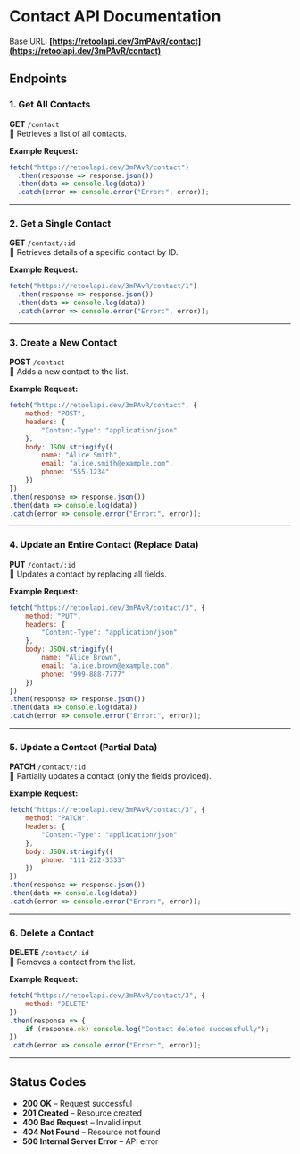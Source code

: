 # **Contact API Documentation**
Base URL: **[https://retoolapi.dev/3mPAvR/contact](https://retoolapi.dev/3mPAvR/contact)**

## **Endpoints**

### **1. Get All Contacts**
**GET** `/contact`  
📌 Retrieves a list of all contacts.

**Example Request:**
```javascript
fetch("https://retoolapi.dev/3mPAvR/contact")
  .then(response => response.json())
  .then(data => console.log(data))
  .catch(error => console.error("Error:", error));
```

---

### **2. Get a Single Contact**
**GET** `/contact/:id`  
📌 Retrieves details of a specific contact by ID.

**Example Request:**
```javascript
fetch("https://retoolapi.dev/3mPAvR/contact/1")
  .then(response => response.json())
  .then(data => console.log(data))
  .catch(error => console.error("Error:", error));
```

---

### **3. Create a New Contact**
**POST** `/contact`  
📌 Adds a new contact to the list.

**Example Request:**
```javascript
fetch("https://retoolapi.dev/3mPAvR/contact", {
    method: "POST",
    headers: {
        "Content-Type": "application/json"
    },
    body: JSON.stringify({
        name: "Alice Smith",
        email: "alice.smith@example.com",
        phone: "555-1234"
    })
})
.then(response => response.json())
.then(data => console.log(data))
.catch(error => console.error("Error:", error));
```

---

### **4. Update an Entire Contact (Replace Data)**
**PUT** `/contact/:id`  
📌 Updates a contact by replacing all fields.

**Example Request:**
```javascript
fetch("https://retoolapi.dev/3mPAvR/contact/3", {
    method: "PUT",
    headers: {
        "Content-Type": "application/json"
    },
    body: JSON.stringify({
        name: "Alice Brown",
        email: "alice.brown@example.com",
        phone: "999-888-7777"
    })
})
.then(response => response.json())
.then(data => console.log(data))
.catch(error => console.error("Error:", error));
```

---

### **5. Update a Contact (Partial Data)**
**PATCH** `/contact/:id`  
📌 Partially updates a contact (only the fields provided).

**Example Request:**
```javascript
fetch("https://retoolapi.dev/3mPAvR/contact/3", {
    method: "PATCH",
    headers: {
        "Content-Type": "application/json"
    },
    body: JSON.stringify({
        phone: "111-222-3333"
    })
})
.then(response => response.json())
.then(data => console.log(data))
.catch(error => console.error("Error:", error));
```

---

### **6. Delete a Contact**
**DELETE** `/contact/:id`  
📌 Removes a contact from the list.

**Example Request:**
```javascript
fetch("https://retoolapi.dev/3mPAvR/contact/3", {
    method: "DELETE"
})
.then(response => {
    if (response.ok) console.log("Contact deleted successfully");
})
.catch(error => console.error("Error:", error));
```

---

## **Status Codes**
- **200 OK** – Request successful
- **201 Created** – Resource created
- **400 Bad Request** – Invalid input
- **404 Not Found** – Resource not found
- **500 Internal Server Error** – API error  
